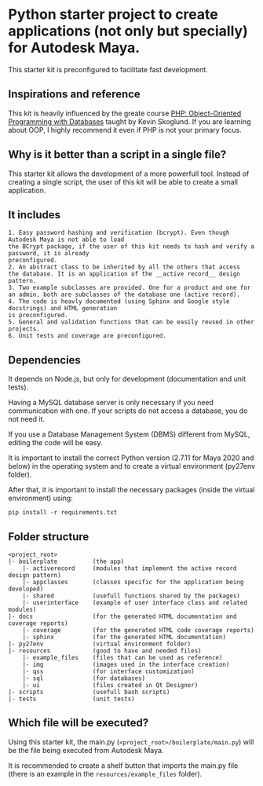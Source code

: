 # Python starter project to create applications (not only but specially) for Autodesk Maya.

This starter kit is preconfigured to facilitate fast development.

## Inspirations and reference
This kit is heavily influenced by the greate course
[PHP: Object-Oriented Programming with Databases](https://www.linkedin.com/learning/php-object-oriented-programming-with-databases)
taught by Kevin Skoglund. If you are learning about OOP, I highly recommend it
even if PHP is not your primary focus.

## Why is it better than a script in a single file?
This starter kit allows the development of a more powerfull tool. Instead of creating a single script, the user of this kit will be able to create a small application.

## It includes
    1. Easy password hashing and verification (bcrypt). Even though Autodesk Maya is not able to load
    the BCrypt package, if the user of this kit needs to hash and verify a password, it is already
    preconfigured.
    2. An abstract class to be inherited by all the others that access
    the database. It is an application of the __active record__ design pattern.
    3. Two example subclasses are provided. One for a product and one for
    an admin, both are subclasses of the database one (active record).
    4. The code is heavly documented (using Sphinx and Google style docstrings) and HTML generation
    is preconfigured.
    5. General and validation functions that can be easily reused in other
    projects.
    6. Unit tests and coverage are preconfigured.

## Dependencies
It depends on Node.js, but only for development (documentation and unit tests).

Having a MySQL database server is only necessary if you need communication with
one. If your scripts do not access a database, you do not need it.

If you use a Database Management System (DBMS) different from MySQL, editing the code will be easy.

It is important to install the correct Python version (2.7.11 for Maya 2020 and below)
in the operating system and to create a virtual environment (py27env folder).

After that, it is important to install the necessary packages (inside the virtual
environment) using:
```
pip install -r requirements.txt
```

## Folder structure
```
<project_root>
|- boilerplate          (the app)
    |- activerecord     (modules that implement the active record design pattern)
    |- appclasses       (classes specific for the application being developed)
    |- shared           (usefull functions shared by the packages)
    |- userinterface    (example of user interface class and related modules)
|- docs                 (for the generated HTML documentation and coverage reports)
    |- coverage         (for the generated HTML code coverage reports)
    |- sphinx           (for the generated HTML documentation)
|- py27env              (virtual environment folder)
|- resources            (good to have and needed files)
    |- example_files    (files that can be used as reference)
    |- img              (images used in the interface creation)
    |- qss              (for interface customization)
    |- sql              (for databases)
    |- ui               (files created in Qt Designer)
|- scripts              (usefull bash scripts)
|- tests                (unit tests)

```

## Which file will be executed?
Using this starter kit, the main.py (``<project_root>/boilerplate/main.py``) will be
the file being executed from Autodesk Maya.

It is recommended to create a shelf button that imports the main.py file (there is
an example in the ``resources/example_files`` folder).

